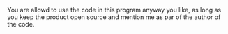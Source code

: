 You are allowd to use the code in this program anyway you like, as long as you keep the product open source and mention me as par of the author of the code.
